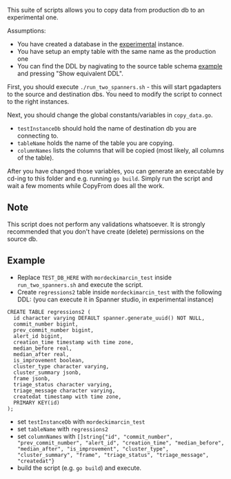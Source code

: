 This suite of scripts allows you to copy data from production db to an experimental one.

Assumptions:

- You have created a database in the [experimental](https://pantheon.corp.google.com/spanner/instances/tfgen-spanid-20250415224933743/details/databases?chat=true&e=-13802955&mods=component_inspector&project=skia-infra-corp) instance.
- You have setup an empty table with the same name as the production one
- You can find the DDL by nagivating to the source table schema [example](https://pantheon.corp.google.com/spanner/instances/tfgen-spanid-20241205020733610/databases/chrome_int/tables/regressions2/details/schema?chat=true&e=-13802955&mods=component_inspector&project=skia-infra-corp) and pressing "Show equivalent DDL".

First, you should execute `./run_two_spanners.sh` - this will start pgadapters to the source and destination dbs.
You need to modify the script to connect to the right instances.

Next, you should change the global constants/variables in `copy_data.go`.

- `testInstanceDb` should hold the name of destination db you are connecting to.
- `tableName` holds the name of the table you are copying.
- `columnNames` lists the columns that will be copied (most likely, all columns of the table).

After you have changed those variables, you can generate an executable by cd-ing to this folder and e.g. running `go build`.
Simply run the script and wait a few moments while CopyFrom does all the work.

## Note

This script does not perform any validations whatsoever. It is strongly recommended that you don't have create (delete) permissions on the source db.

## Example

- Replace `TEST_DB_HERE` with `mordeckimarcin_test` inside `run_two_spanners.sh` and execute the script.
- Create `regressions2` table inside `mordeckimarcin_test` with the following DDL: (you can execute it in Spanner studio, in experimental instance)

```lang=sql
CREATE TABLE regressions2 (
  id character varying DEFAULT spanner.generate_uuid() NOT NULL,
  commit_number bigint,
  prev_commit_number bigint,
  alert_id bigint,
  creation_time timestamp with time zone,
  median_before real,
  median_after real,
  is_improvement boolean,
  cluster_type character varying,
  cluster_summary jsonb,
  frame jsonb,
  triage_status character varying,
  triage_message character varying,
  createdat timestamp with time zone,
  PRIMARY KEY(id)
);
```

- set `testInstanceDb` with `mordeckimarcin_test`
- set `tableName` with `regressions2`
- set `columnNames` with `[]string{"id", "commit_number", "prev_commit_number", "alert_id", "creation_time", "median_before", "median_after", "is_improvement", "cluster_type", "cluster_summary", "frame", "triage_status", "triage_message", "createdat"}`
- build the script (e.g. `go build`) and execute.
